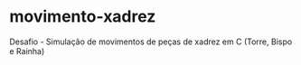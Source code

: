 # movimento-xadrez
Desafio - Simulação de movimentos de peças de xadrez em C (Torre, Bispo e Rainha)

